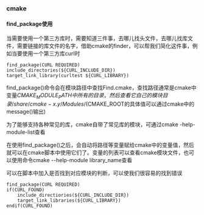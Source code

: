 ### cmake

#### find_package使用

当需要使用一个第三方库时，需要知道三件事，去哪儿找头文件，去哪儿找库文件，需要链接的库文件的名字，借助cmake的finder，可以帮我们简化这件事，例如当要使用一个第三方库curl时

``` 
find_package(CURL REQUIRED)
include_directories(${CURL_INCLUDE_DIR})
target_link_library(curltest ${CURL_LIBRARY})
```

find_package()命令会在模块路径中查找Find.cmake，查找路径通常是cmake中变量${CMAKE_MODULE_PATH}中所有的目录，然后查看它自己的模块目录/share/cmake-x.y/Modules/($CMAKE_ROOT的具体值可以通过cmake中的message()输出)

为了能够支持各种常见的库，cmake自带了常见库的模块，可通过cmake -help-module-list查看

在使用find_package()之后，会自动将路径等变量赋给cmake中的变量值，然后就可以在cmake脚本中使用它们了。变量的列表可以查看cmake模块文件，也可以使用命令cmake --help-module library_name查看

可以在脚本中加入是否找到对应模块的判断，可以使我们很容易的找到错误

``` 
find_package(CURL REQUIRED)
if(CURL_FOUND)
	include_directiories(${CURL_INCLUDE_DIR})
	target_link_libraries(${CURL_LIBRARY})
endif(CURL_FOUND)
```





